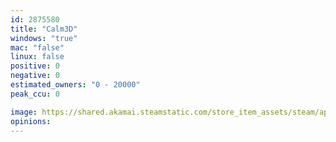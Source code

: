 ```yaml
---
id: 2875580
title: "Calm3D"
windows: "true"
mac: "false"
linux: false
positive: 0
negative: 0
estimated_owners: "0 - 20000"
peak_ccu: 0

image: https://shared.akamai.steamstatic.com/store_item_assets/steam/apps/2875580/header.jpg?t=1722493211
opinions:
---
```

